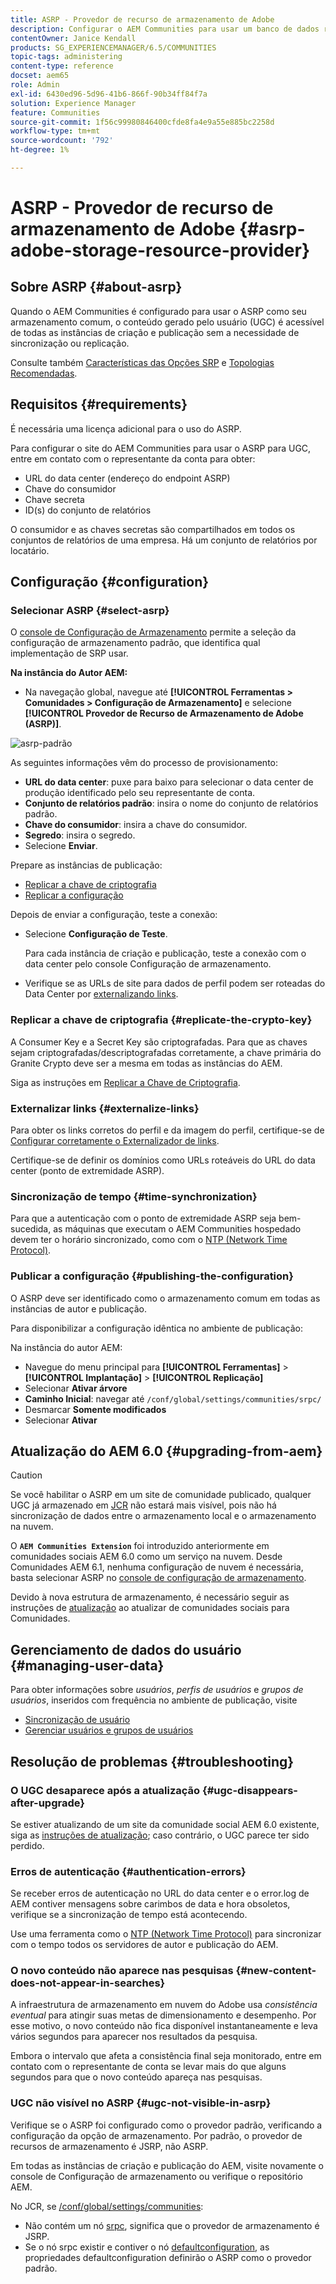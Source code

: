 ```yaml
---
title: ASRP - Provedor de recurso de armazenamento de Adobe
description: Configurar o AEM Communities para usar um banco de dados relacional como seu armazenamento comum
contentOwner: Janice Kendall
products: SG_EXPERIENCEMANAGER/6.5/COMMUNITIES
topic-tags: administering
content-type: reference
docset: aem65
role: Admin
exl-id: 6430ed96-5d96-41b6-866f-90b34ff84f7a
solution: Experience Manager
feature: Communities
source-git-commit: 1f56c99980846400cfde8fa4e9a55e885bc2258d
workflow-type: tm+mt
source-wordcount: '792'
ht-degree: 1%

---
```


# ASRP - Provedor de recurso de armazenamento de Adobe {#asrp-adobe-storage-resource-provider}

## Sobre ASRP {#about-asrp}

Quando o AEM Communities é configurado para usar o ASRP como seu armazenamento comum, o conteúdo gerado pelo usuário (UGC) é acessível de todas as instâncias de criação e publicação sem a necessidade de sincronização ou replicação.

Consulte também [Características das Opções SRP](/help/communities/working-with-srp.md#characteristics-of-srp-options) e [Topologias Recomendadas](/help/communities/topologies.md).

## Requisitos {#requirements}

É necessária uma licença adicional para o uso do ASRP.

Para configurar o site do AEM Communities para usar o ASRP para UGC, entre em contato com o representante da conta para obter:

* URL do data center (endereço do endpoint ASRP)
* Chave do consumidor
* Chave secreta
* ID(s) do conjunto de relatórios

O consumidor e as chaves secretas são compartilhados em todos os conjuntos de relatórios de uma empresa. Há um conjunto de relatórios por locatário.

## Configuração {#configuration}

### Selecionar ASRP {#select-asrp}

O [console de Configuração de Armazenamento](/help/communities/srp-config.md) permite a seleção da configuração de armazenamento padrão, que identifica qual implementação de SRP usar.

**Na instância do Autor AEM:**

* Na navegação global, navegue até **[!UICONTROL Ferramentas > Comunidades > Configuração de Armazenamento]** e selecione **[!UICONTROL Provedor de Recurso de Armazenamento de Adobe (ASRP)]**.

![asrp-padrão](assets/asrp-default.png)

As seguintes informações vêm do processo de provisionamento:

* **URL do data center**: puxe para baixo para selecionar o data center de produção identificado pelo seu representante de conta.
* **Conjunto de relatórios padrão**: insira o nome do conjunto de relatórios padrão.
* **Chave do consumidor**: insira a chave do consumidor.
* **Segredo**: insira o segredo.
* Selecione **Enviar**.

Prepare as instâncias de publicação:

* [Replicar a chave de criptografia](#replicate-the-crypto-key)
* [Replicar a configuração](#publishing-the-configuration)

Depois de enviar a configuração, teste a conexão:

* Selecione **Configuração de Teste**.

  Para cada instância de criação e publicação, teste a conexão com o data center pelo console Configuração de armazenamento.

* Verifique se as URLs de site para dados de perfil podem ser roteadas do Data Center por [externalizando links](#externalize-links).

### Replicar a chave de criptografia {#replicate-the-crypto-key}

A Consumer Key e a Secret Key são criptografadas. Para que as chaves sejam criptografadas/descriptografadas corretamente, a chave primária do Granite Crypto deve ser a mesma em todas as instâncias do AEM.

Siga as instruções em [Replicar a Chave de Criptografia](/help/communities/deploy-communities.md#replicate-the-crypto-key).

### Externalizar links {#externalize-links}

Para obter os links corretos do perfil e da imagem do perfil, certifique-se de [Configurar corretamente o Externalizador de links](/help/sites-developing/externalizer.md).

Certifique-se de definir os domínios como URLs roteáveis do URL do data center (ponto de extremidade ASRP).

### Sincronização de tempo {#time-synchronization}

Para que a autenticação com o ponto de extremidade ASRP seja bem-sucedida, as máquinas que executam o AEM Communities hospedado devem ter o horário sincronizado, como com o [NTP (Network Time Protocol)](https://www.ntp.org/).

### Publicar a configuração {#publishing-the-configuration}

O ASRP deve ser identificado como o armazenamento comum em todas as instâncias de autor e publicação.

Para disponibilizar a configuração idêntica no ambiente de publicação:

Na instância do autor AEM:

* Navegue do menu principal para **[!UICONTROL Ferramentas]** > **[!UICONTROL Implantação]** > **[!UICONTROL Replicação]**
* Selecionar **Ativar árvore**
* **Caminho Inicial**: navegar até `/conf/global/settings/communities/srpc/`
* Desmarcar **Somente modificados**
* Selecionar **Ativar**

## Atualização do AEM 6.0 {#upgrading-from-aem}

>[!CAUTION]
>
>Se você habilitar o ASRP em um site de comunidade publicado, qualquer UGC já armazenado em [JCR](/help/communities/jsrp.md) não estará mais visível, pois não há sincronização de dados entre o armazenamento local e o armazenamento na nuvem.

O **`AEM Communities Extension`** foi introduzido anteriormente em comunidades sociais AEM 6.0 como um serviço na nuvem. Desde Comunidades AEM 6.1, nenhuma configuração de nuvem é necessária, basta selecionar ASRP no [console de configuração de armazenamento](/help/communities/srp-config.md).

Devido à nova estrutura de armazenamento, é necessário seguir as instruções de [atualização](/help/communities/upgrade.md#adobe-cloud-storage) ao atualizar de comunidades sociais para Comunidades.

## Gerenciamento de dados do usuário {#managing-user-data}

Para obter informações sobre *usuários*, *perfis de usuários* e *grupos de usuários*, inseridos com frequência no ambiente de publicação, visite

* [Sincronização de usuário](/help/communities/sync.md)
* [Gerenciar usuários e grupos de usuários](/help/communities/users.md)

## Resolução de problemas {#troubleshooting}

### O UGC desaparece após a atualização {#ugc-disappears-after-upgrade}

Se estiver atualizando de um site da comunidade social AEM 6.0 existente, siga as [instruções de atualização](/help/communities/upgrade.md#adobe-cloud-storage); caso contrário, o UGC parece ter sido perdido.

### Erros de autenticação {#authentication-errors}

Se receber erros de autenticação no URL do data center e o error.log de AEM contiver mensagens sobre carimbos de data e hora obsoletos, verifique se a sincronização de tempo está acontecendo.

Use uma ferramenta como o [NTP (Network Time Protocol)](https://www.ntp.org/) para sincronizar com o tempo todos os servidores de autor e publicação do AEM.

### O novo conteúdo não aparece nas pesquisas {#new-content-does-not-appear-in-searches}

A infraestrutura de armazenamento em nuvem do Adobe usa *consistência eventual* para atingir suas metas de dimensionamento e desempenho. Por esse motivo, o novo conteúdo não fica disponível instantaneamente e leva vários segundos para aparecer nos resultados da pesquisa.

Embora o intervalo que afeta a consistência final seja monitorado, entre em contato com o representante de conta se levar mais do que alguns segundos para que o novo conteúdo apareça nas pesquisas.

### UGC não visível no ASRP {#ugc-not-visible-in-asrp}

Verifique se o ASRP foi configurado como o provedor padrão, verificando a configuração da opção de armazenamento. Por padrão, o provedor de recursos de armazenamento é JSRP, não ASRP.

Em todas as instâncias de criação e publicação do AEM, visite novamente o console de Configuração de armazenamento ou verifique o repositório AEM.

No JCR, se [/conf/global/settings/communities](https://localhost:4502/crx/de/index.jsp#/etc/socialconfig/):

* Não contém um nó [srpc](https://localhost:4502/crx/de/index.jsp#/conf/global/settings/communities/srp), significa que o provedor de armazenamento é JSRP.
* Se o nó srpc existir e contiver o nó [defaultconfiguration](https://localhost:4502/crx/de/index.jsp#/conf/global/settings/communities/srp/defaultconfiguration), as propriedades defaultconfiguration definirão o ASRP como o provedor padrão.
